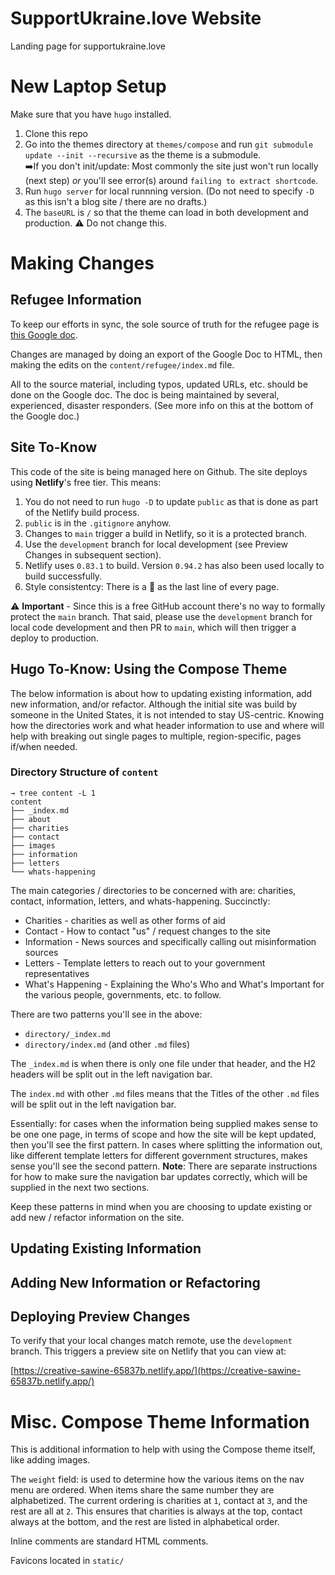 # SupportUkraine.love Website
Landing page for supportukraine.love

# New Laptop Setup

Make sure that you have `hugo` installed. 

1. Clone this repo
1. Go into the themes directory at `themes/compose` and run
`git submodule update --init --recursive` as the theme is a
submodule.<br />
➡️If you don't init/update: Most commonly the site just won't
run locally (next step) _or_ you'll see error(s) around 
`failing to extract shortcode`.
1. Run `hugo server` for local runnning version. (Do
not need to specify `-D` as this isn't a blog site / there
are no drafts.)
1. The `baseURL` is `/` so that the theme can load in both
development and production. ⚠️ Do not change this.

# Making Changes

## Refugee Information

To keep our efforts in sync, the sole source of truth for the
refugee page is [this Google
doc](https://docs.google.com/document/d/1w59p4ar7wwrZCV8c9PeUIJPGFA53jUcFaJhJCCM5Fik/edit#).

Changes are managed by doing an export of the Google Doc to HTML,
then making the edits on the `content/refugee/index.md` file.

All to the source material, including typos, updated URLs, etc.
should be done on the Google doc. The doc is being maintained by
several, experienced, disaster responders. (See more info on this
at the bottom of the Google doc.)

## Site To-Know

This code of the site is being managed here on Github. The
site deploys using **Netlify**'s free tier. This means:

1. You do not need to run `hugo -D` to update `public` as that
is done as part of the Netlify build process.
1. `public` is in the `.gitignore` anyhow.
1. Changes to `main` trigger a build in Netlify, so it is a
   protected branch.
1. Use the `development` branch for local development (see
   Preview Changes in subsequent section).
1. Netlify uses `0.83.1` to build. Version `0.94.2` has also 
   been used locally to build successfully.
1. Style consistentcy: There is a 🌻 as the last line of every
page.

⚠️ **Important** - Since this is a free GitHub account there's no
way to formally protect the `main` branch. That said, please use
the `development` branch for local code development and then PR to
`main`, which will then trigger a deploy to production.

## Hugo To-Know: Using the Compose Theme

The below information is about how to updating existing
information, add new information, and/or refactor. Although
the initial site was build by someone in the United States, it
is not intended to stay US-centric. Knowing how the directories
work and what header information to use and where will help with
breaking out single pages to multiple, region-specific, pages
if/when needed.

### Directory Structure of `content`

```
→ tree content -L 1
content
├── _index.md
├── about
├── charities
├── contact
├── images
├── information
├── letters
└── whats-happening
```

The main categories / directories to be concerned with are: 
charities, contact, information, letters, and whats-happening.
Succinctly:

* Charities - charities as well as other forms of aid
* Contact - How to contact "us" / request changes to the site
* Information - News sources and specifically calling out misinformation sources
* Letters - Template letters to reach out to your government representatives
* What's Happening - Explaining the Who's Who and What's Important
for the various people, governments, etc. to follow.

There are two patterns you'll see in the above:

* `directory/_index.md`
* `directory/index.md` (and other `.md` files)

The `_index.md` is when there is only one file under that header,
and the H2 headers will be split out in the left navigation bar.

The `index.md` with other `.md` files means that the Titles of the
other `.md` files will be split out in the left navigation bar.

Essentially: for cases when the information being supplied makes
sense to be one one page, in terms of scope and how the site will
be kept updated, then you'll see the first pattern. In cases
where splitting the information out, like different template letters
for different government structures, makes sense you'll see the
second pattern. **Note**:  There are separate instructions for
how to make sure the navigation bar updates correctly, which will
be supplied in the next two sections.

Keep these patterns in mind when you are choosing to update
existing or add new / refactor information on the site.

## Updating Existing Information

## Adding New Information or Refactoring

## Deploying Preview Changes

To verify that your local changes match remote, use the
`development` branch. This triggers a preview site on Netlify
that you can view at:

[https://creative-sawine-65837b.netlify.app/](https://creative-sawine-65837b.netlify.app/)

# Misc. Compose Theme Information

This is additional information to help with using the
Compose theme itself, like adding images.

The `weight` field: is used to determine how the various items on
the nav menu are ordered. When items share the same number they
are alphabetized. The current ordering is charities at `1`,
contact at `3`, and the rest are all at `2`. This ensures that
charities is always at the top, contact always at the bottom, and
the rest are listed in alphabetical order.

Inline comments are standard HTML comments.

Favicons located in `static/`
